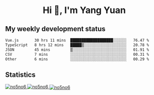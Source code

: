 <h1 align="center">Hi 👋, I'm Yang Yuan</h1>


## My weekly development status
<!--START_SECTION:waka-->

```txt
Vue.js       30 hrs 11 mins  ███████████████████░░░░░░   76.47 %
TypeScript   8 hrs 12 mins   █████▒░░░░░░░░░░░░░░░░░░░   20.78 %
JSON         45 mins         ▒░░░░░░░░░░░░░░░░░░░░░░░░   01.91 %
CSV          7 mins          ░░░░░░░░░░░░░░░░░░░░░░░░░   00.31 %
Other        6 mins          ░░░░░░░░░░░░░░░░░░░░░░░░░   00.29 %
```

<!--END_SECTION:waka-->

## Statistics
<a href="https://github.com/anuraghazra/github-readme-stats">
  <img src="https://github-readme-stats.vercel.app/api/top-langs/?username=no5no6&theme=dracula" alt="no5no6">
</a>
<a href="https://github.com/anuraghazra/github-readme-stats">
  <img src="https://github-readme-stats.vercel.app/api?username=no5no6&show_icons=true&theme=dracula&line_height=40" alt="no5no6">
</a>
<a href="https://github.com/anuraghazra/github-readme-stats">
  <img align="center" src="https://github-readme-streak-stats.herokuapp.com/?user=no5no6&theme=dracula" alt="no5no6" />
</a>